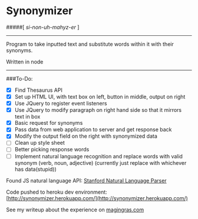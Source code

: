 # Synonymizer
#####[ *si-non-uh-mahyz-er* ]

***

Program to take inputted text and substitute words within it with their synonyms.

Written in node

***

###To-Do:

-[x] Find Thesaurus API   
-[x] Set up HTML UI, with text box on left, button in middle, output on right   
-[x] Use JQuery to register event listeners   
-[x] Use JQuery to modify paragraph on right hand side so that it mirrors text in box   
-[x] Basic request for synonyms   
-[x] Pass data from web application to server and get response back   
-[x] Modify the output field on the right with synonymized data   
-[ ] Clean up style sheet   
-[ ] Better picking response words
-[ ] Implement natural language recognition and replace words with valid synonym (verb, noun, adjective) (currently just replace with whichever has data(stupid))

Found JS natural language API: [Stanford Natural Language Parser](http://nlp.naturalparsing.com/documentation)

Code pushed to heroku dev environment: [http://synonymizer.herokuapp.com/](http://synonymizer.herokuapp.com/)

See my writeup about the experience on [magingras.com](http://magingras.com/coding/Synonymizer/)